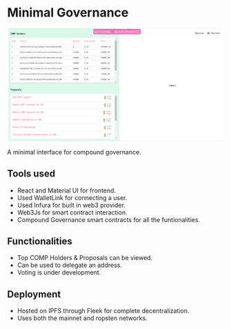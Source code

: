 # Minimal Governance

![app](https://raw.githubusercontent.com/manolingam/minimal-governance/master/src/assets/app-snapshot.png)

A minimal interface for compound governance. 

## Tools used
* React and Material UI for frontend.
* Used WalletLink for connecting a user.
* Used Infura for built in web3 provider.
* Web3Js for smart contract interaction.
* Compound Governance smart contracts for all the funtionalities.

## Functionalities
* Top COMP Holders & Proposals can be viewed.
* Can be used to delegate an address.
* Voting is under development.

## Deployment
* Hosted on IPFS through Fleek for complete decentralization.
* Uses both the mainnet and ropsten networks.
